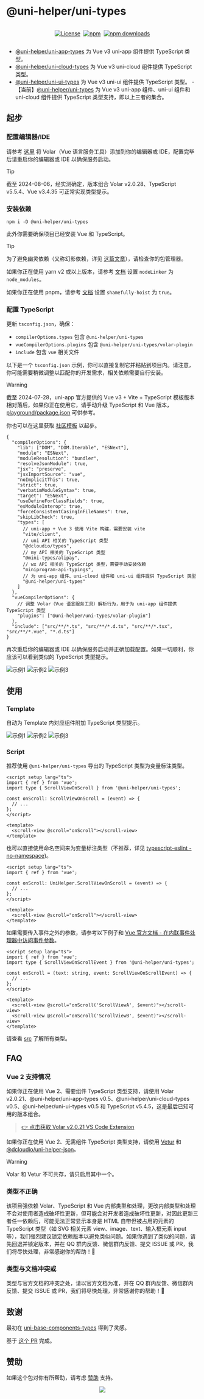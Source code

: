 # @uni-helper/uni-types

<div style="display: flex; justify-content: center; align-items: center; gap: 8px;">

[![License](https://img.shields.io/github/license/uni-helper/uni-types?style=for-the-badge)](https://github.com/uni-helper/uni-types/blob/main/LICENSE)

[![npm](https://img.shields.io/npm/v/%40uni-helper%2Funi-types?style=for-the-badge)](https://www.npmjs.com/package/@uni-helper/uni-types)

[![npm downloads](https://img.shields.io/npm/dm/%40uni-helper%2Funi-types?style=for-the-badge)](https://www.npmjs.com/package/@uni-helper/uni-types)

</div>

- [@uni-helper/uni-app-types](https://github.com/uni-helper/uni-types/tree/main/packages/uni-app-types) 为 Vue v3 uni-app 组件提供 TypeScript 类型。
- [@uni-helper/uni-cloud-types](https://github.com/uni-helper/uni-types/tree/main/packages/uni-cloud-types) 为 Vue v3 uni-cloud 组件提供 TypeScript 类型。
- [@uni-helper/uni-ui-types](https://github.com/uni-helper/uni-types/tree/main/packages/uni-ui-types) 为 Vue v3 uni-ui 组件提供 TypeScript 类型。
-【当前】[@uni-helper/uni-types](https://github.com/uni-helper/uni-types/tree/main/packages/uni-types) 为 Vue v3 uni-app 组件、uni-ui 组件和 uni-cloud 组件提供 TypeScript 类型支持，即以上三者的集合。

## 起步

### 配置编辑器/IDE

请参考 [这里](https://cn.vuejs.org/guide/typescript/overview.html) 将 Volar（Vue 语言服务工具）添加到你的编辑器或 IDE，配置完毕后请重启你的编辑器或 IDE 以确保服务启动。

> [!TIP]
> 截至 2024-08-06，经实测确定，版本组合 Volar v2.0.28、TypeScript v5.5.4、Vue v3.4.35 可正常实现类型提示。

### 安装依赖

```shell
npm i -D @uni-helper/uni-types
```

此外你需要确保项目已经安装 Vue 和 TypeScript。

> [!TIP]
> 为了避免幽灵依赖（又称幻影依赖，详见 [这篇文章](https://rushjs.io/zh-cn/pages/advanced/phantom_deps/)），请检查你的包管理器。
>
> 如果你正在使用 yarn v2 或以上版本，请参考 [文档](https://yarnpkg.com/configuration/yarnrc/#nodeLinker) 设置 `nodeLinker` 为 `node_modules`。
>
> 如果你正在使用 pnpm，请参考 [文档](https://pnpm.io/npmrc#shamefully-hoist) 设置 `shamefully-hoist` 为 `true`。

### 配置 TypeScript

更新 `tsconfig.json`，确保：

- `compilerOptions.types` 包含 `@uni-helper/uni-types`
- `vueCompilerOptions.plugins` 包含 `@uni-helper/uni-types/volar-plugin`
- `include` 包含 `vue` 相关文件

以下是一个 `tsconfig.json` 示例，你可以直接复制它并粘贴到项目内。请注意，你可能需要稍微调整以匹配你的开发需求，相关依赖需要自行安装。

> [!WARNING]
> 截至 2024-07-28，uni-app 官方提供的 Vue v3 + Vite + TypeScript 模板版本相对落后，如果你正在使用它，请手动升级 TypeScript 和 Vue 版本，[playground/package.json](https://github.com/uni-helper/uni-types/blob/main/playground/package.json) 可供参考。
>
> 你也可以在这里获取 [社区模板](https://github.com/uni-helper/awesome-uni-app#%E6%A8%A1%E6%9D%BF) 以起步。

```jsonc
{
  "compilerOptions": {
    "lib": ["DOM", "DOM.Iterable", "ESNext"],
    "module": "ESNext",
    "moduleResolution": "bundler",
    "resolveJsonModule": true,
    "jsx": "preserve",
    "jsxImportSource": "vue",
    "noImplicitThis": true,
    "strict": true,
    "verbatimModuleSyntax": true,
    "target": "ESNext",
    "useDefineForClassFields": true,
    "esModuleInterop": true,
    "forceConsistentCasingInFileNames": true,
    "skipLibCheck": true,
    "types": [
      // uni-app + Vue 3 使用 Vite 构建，需要安装 vite
      "vite/client",
      // uni API 相关的 TypeScript 类型
      "@dcloudio/types",
      // my API 相关的 TypeScript 类型
      "@mini-types/alipay",
      // wx API 相关的 TypeScript 类型，需要手动安装依赖
      "miniprogram-api-typings",
      // 为 uni-app 组件、uni-cloud 组件和 uni-ui 组件提供 TypeScript 类型
      "@uni-helper/uni-types"
    ]
  },
  "vueCompilerOptions": {
    // 调整 Volar（Vue 语言服务工具）解析行为，用于为 uni-app 组件提供 TypeScript 类型
    "plugins": ["@uni-helper/uni-types/volar-plugin"]
  },
  "include": ["src/**/*.ts", "src/**/*.d.ts", "src/**/*.tsx", "src/**/*.vue", "*.d.ts"]
}
```

再次重启你的编辑器或 IDE 以确保服务启动并正确加载配置。如果一切顺利，你应该可以看到类似的 TypeScript 类型提示。

![示例1](../../assets/uni-app-example.png)
![示例2](../../assets/uni-cloud-example.png)
![示例3](../../assets/uni-ui-example.png)

## 使用

### Template

自动为 Template 内对应组件附加 TypeScript 类型提示。

![示例1](../../assets/uni-app-example.png)
![示例2](../../assets/uni-cloud-example.png)
![示例3](../../assets/uni-ui-example.png)

### Script

推荐使用 `@uni-helper/uni-types` 导出的 TypeScript 类型为变量标注类型。

```vue
<script setup lang="ts">
import { ref } from 'vue';
import type { ScrollViewOnScroll } from '@uni-helper/uni-types';

const onScroll: ScrollViewOnScroll = (event) => {
  // ...
};
</script>

<template>
  <scroll-view @scroll="onScroll"></scroll-view>
</template>
```

也可以直接使用命名空间来为变量标注类型（不推荐，详见 [typescript-eslint - no-namespace](https://typescript-eslint.io/rules/no-namespace/))。

```vue
<script setup lang="ts">
import { ref } from 'vue';

const onScroll: UniHelper.ScrollViewOnScroll = (event) => {
  // ...
};
</script>

<template>
  <scroll-view @scroll="onScroll"></scroll-view>
</template>
```

如果需要传入事件之外的参数，请参考以下例子和 [Vue 官方文档 - 在内联事件处理器中访问事件参数](https://cn.vuejs.org/guide/essentials/event-handling.html#accessing-event-argument-in-inline-handlers)。

```vue
<script setup lang="ts">
import { ref } from 'vue';
import type { ScrollViewOnScrollEvent } from '@uni-helper/uni-types';

const onScroll = (text: string, event: ScrollViewOnScrollEvent) => {
  // ...
};
</script>

<template>
  <scroll-view @scroll="onScroll('ScrollViewA', $event)"></scroll-view>
  <scroll-view @scroll="onScroll('ScrollViewB', $event)"></scroll-view>
</template>
```

请查看 [src](./src) 了解所有类型。

## FAQ

### Vue 2 支持情况

如果你正在使用 Vue 2、需要组件 TypeScript 类型支持，请使用 Volar v2.0.21、@uni-helper/uni-app-types v0.5、@uni-helper/uni-cloud-types v0.5、@uni-helper/uni-ui-types v0.5 和 TypeScript v5.4.5，这是最后已知可用的版本组合。

> [👉 点击获取 Volar v2.0.21 VS Code Extension](../../assets/Vue.volar-2.0.21.vsix)

如果你正在使用 Vue 2、无需组件 TypeScript 类型支持，请使用 [Vetur](https://github.com/vuejs/vetur) 和 [@dcloudio/uni-helper-json](https://www.npmjs.com/package/@dcloudio/uni-helper-json)。

> [!WARNING]
> Volar 和 Vetur 不可共存，请只启用其中一个。

### 类型不正确

该项目强依赖 Volar、TypeScript 和 Vue 内部类型和处理，更改内部类型和处理不会对使用者造成破坏性更新，但可能会对开发者造成破坏性更新，对因此更新三者任一依赖后，可能无法正常显示本身是 HTML 自带但被占用的元素的 TypeScript 类型（如 SVG 相关元素 view、image、text、输入框元素 input 等），我们强烈建议锁定依赖版本以避免类似问题。如果你遇到了类似的问题，请先回退并锁定版本，并在 QQ 群内反馈、微信群内反馈、提交 ISSUE 或 PR，我们将尽快处理，非常感谢你的帮助！🙏

### 类型与文档冲突或

类型与官方文档的冲突之处，请以官方文档为准，并在 QQ 群内反馈、微信群内反馈、提交 ISSUE 或 PR，我们将尽快处理，非常感谢你的帮助！🙏

## 致谢

最初在 [uni-base-components-types](https://github.com/satrong/uni-base-components-types) 得到了灵感。

基于 [这个 PR](https://github.com/satrong/uni-base-components-types/pull/5) 完成。

## 赞助

如果这个包对你有所帮助，请考虑 [赞助](https://github.com/ModyQyW/sponsors) 支持。

<p align="center">
  <a href="https://cdn.jsdelivr.net/gh/ModyQyW/sponsors/sponsorkit/sponsors.svg">
    <img src="https://cdn.jsdelivr.net/gh/ModyQyW/sponsors/sponsorkit/sponsors.svg"/>
  </a>
</p>
